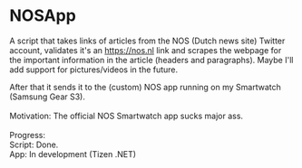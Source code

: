 # NOSApp

A script that takes links of articles from the NOS (Dutch news site) Twitter account, validates it's an https://nos.nl link and scrapes the webpage for the important information in the article (headers and paragraphs). Maybe I'll add support for pictures/videos in the future. 

After that it sends it to the (custom) NOS app running on my Smartwatch (Samsung Gear S3).\
\
Motivation: The official NOS Smartwatch app sucks major ass.\
\
Progress:\
Script: Done.\
App: In development (Tizen .NET)
